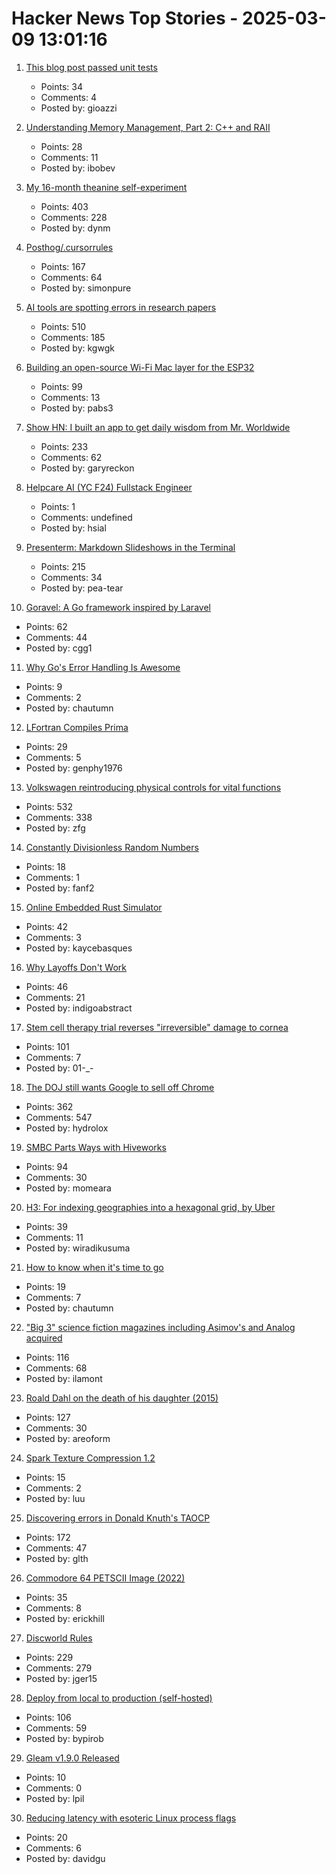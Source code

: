 # Hacker News Top Stories - 2025-03-09 13:01:16

1. [This blog post passed unit tests](https://www.sealambda.com/blog/this-post-passed-unit-tests/)
   - Points: 34
   - Comments: 4
   - Posted by: gioazzi

2. [Understanding Memory Management, Part 2: C++ and RAII](https://educatedguesswork.org/posts/memory-management-2/)
   - Points: 28
   - Comments: 11
   - Posted by: ibobev

3. [My 16-month theanine self-experiment](https://dynomight.net/theanine/)
   - Points: 403
   - Comments: 228
   - Posted by: dynm

4. [Posthog/.cursorrules](https://github.com/PostHog/posthog/blob/master/.cursorrules)
   - Points: 167
   - Comments: 64
   - Posted by: simonpure

5. [AI tools are spotting errors in research papers](https://www.nature.com/articles/d41586-025-00648-5)
   - Points: 510
   - Comments: 185
   - Posted by: kgwgk

6. [Building an open-source Wi-Fi Mac layer for the ESP32](https://esp32-open-mac.be)
   - Points: 99
   - Comments: 13
   - Posted by: pabs3

7. [Show HN: I built an app to get daily wisdom from Mr. Worldwide](https://daale.club/)
   - Points: 233
   - Comments: 62
   - Posted by: garyreckon

8. [Helpcare AI (YC F24) Fullstack Engineer](https://docs.google.com/forms/d/e/1FAIpQLScpzOyP_mk3muEpbKrnW8UTZB_yP5SJwjbeT8_6A6fhdvpJCg/viewform?usp=preview)
   - Points: 1
   - Comments: undefined
   - Posted by: hsial

9. [Presenterm: Markdown Slideshows in the Terminal](https://github.com/mfontanini/presenterm)
   - Points: 215
   - Comments: 34
   - Posted by: pea-tear

10. [Goravel: A Go framework inspired by Laravel](https://www.goravel.dev)
   - Points: 62
   - Comments: 44
   - Posted by: cgg1

11. [Why Go's Error Handling Is Awesome](https://rauljordan.com/why-go-error-handling-is-awesome/)
   - Points: 9
   - Comments: 2
   - Posted by: chautumn

12. [LFortran Compiles Prima](https://lfortran.org/blog/2025/03/lfortran-compiles-prima/)
   - Points: 29
   - Comments: 5
   - Posted by: genphy1976

13. [Volkswagen reintroducing physical controls for vital functions](https://www.autocar.co.uk/car-news/new-cars/volkswagen-reintroducing-physical-controls-vital-functions)
   - Points: 532
   - Comments: 338
   - Posted by: zfg

14. [Constantly Divisionless Random Numbers](https://dotat.at/@/2025-03-05-lemire-inline.html)
   - Points: 18
   - Comments: 1
   - Posted by: fanf2

15. [Online Embedded Rust Simulator](https://wokwi.com/rust)
   - Points: 42
   - Comments: 3
   - Posted by: kaycebasques

16. [Why Layoffs Don't Work](https://thehustle.co/originals/why-layoffs-dont-work)
   - Points: 46
   - Comments: 21
   - Posted by: indigoabstract

17. [Stem cell therapy trial reverses "irreversible" damage to cornea](https://newatlas.com/biology/stem-cell-therapy-reverses-irreversible-damage-cornea/)
   - Points: 101
   - Comments: 7
   - Posted by: 01-_-

18. [The DOJ still wants Google to sell off Chrome](https://www.wired.com/story/the-doj-still-wants-google-to-divest-chrome/)
   - Points: 362
   - Comments: 547
   - Posted by: hydrolox

19. [SMBC Parts Ways with Hiveworks](https://www.smbc-comics.com/comic/announcement-2)
   - Points: 94
   - Comments: 30
   - Posted by: momeara

20. [H3: For indexing geographies into a hexagonal grid, by Uber](https://h3geo.org/)
   - Points: 39
   - Comments: 11
   - Posted by: wiradikusuma

21. [How to know when it's time to go](https://bitfieldconsulting.com/posts/when-its-time-to-go)
   - Points: 19
   - Comments: 7
   - Posted by: chautumn

22. ["Big 3" science fiction magazines including Asimov's and Analog acquired](https://jasonsanford.substack.com/p/genre-grapevine-for-last-half-of)
   - Points: 116
   - Comments: 68
   - Posted by: ilamont

23. [Roald Dahl on the death of his daughter (2015)](https://www.telegraph.co.uk/books/authors/roald-dahls-darkest-hour/)
   - Points: 127
   - Comments: 30
   - Posted by: areoform

24. [Spark Texture Compression 1.2](https://www.ludicon.com/castano/blog/2025/03/spark-1-2/)
   - Points: 15
   - Comments: 2
   - Posted by: luu

25. [Discovering errors in Donald Knuth's TAOCP](https://glthr.com/discovering-errors-in-donald-knuths-taocp)
   - Points: 172
   - Comments: 47
   - Posted by: glth

26. [Commodore 64 PETSCII Image (2022)](https://medium.com/@8bitsten/commodore-64-petscii-image-f608225714ec)
   - Points: 35
   - Comments: 8
   - Posted by: erickhill

27. [Discworld Rules](https://contraptions.venkateshrao.com/p/discworld-rules)
   - Points: 229
   - Comments: 279
   - Posted by: jger15

28. [Deploy from local to production (self-hosted)](https://github.com/bypirob/airo)
   - Points: 106
   - Comments: 59
   - Posted by: bypirob

29. [Gleam v1.9.0 Released](https://gleam.run/news/hello-echo-hello-git/)
   - Points: 10
   - Comments: 0
   - Posted by: lpil

30. [Reducing latency with esoteric Linux process flags](https://www.recall.ai/post/reducing-latency-by-83-with-esoteric-linux-process-flags)
   - Points: 20
   - Comments: 6
   - Posted by: davidgu

